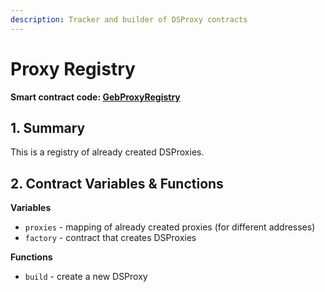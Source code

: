 ```yaml
---
description: Tracker and builder of DSProxy contracts
---
```


# Proxy Registry

**Smart contract code: **[**GebProxyRegistry**](https://github.com/reflexer-labs/geb-proxy-registry/blob/master/src/GebProxyRegistry.sol)****

## 1. Summary <a href="1-introduction-summary" id="1-introduction-summary"></a>

This is a registry of already created DSProxies.

## 2. Contract Variables & Functions <a href="2-contract-details" id="2-contract-details"></a>

**Variables**

* `proxies` - mapping of already created proxies (for different addresses)
* `factory` - contract that creates DSProxies

**Functions**

* `build` - create a new DSProxy
